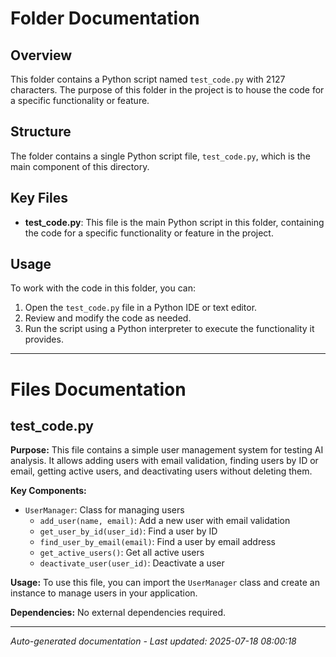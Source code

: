 # Folder Documentation

## Overview
This folder contains a Python script named `test_code.py` with 2127 characters. The purpose of this folder in the project is to house the code for a specific functionality or feature.

## Structure
The folder contains a single Python script file, `test_code.py`, which is the main component of this directory.

## Key Files
- **test_code.py**: This file is the main Python script in this folder, containing the code for a specific functionality or feature in the project.

## Usage
To work with the code in this folder, you can:
1. Open the `test_code.py` file in a Python IDE or text editor.
2. Review and modify the code as needed.
3. Run the script using a Python interpreter to execute the functionality it provides.

---

# Files Documentation

## test_code.py

**Purpose:** This file contains a simple user management system for testing AI analysis. It allows adding users with email validation, finding users by ID or email, getting active users, and deactivating users without deleting them.

**Key Components:**
- `UserManager`: Class for managing users
  - `add_user(name, email)`: Add a new user with email validation
  - `get_user_by_id(user_id)`: Find a user by ID
  - `find_user_by_email(email)`: Find a user by email address
  - `get_active_users()`: Get all active users
  - `deactivate_user(user_id)`: Deactivate a user

**Usage:** To use this file, you can import the `UserManager` class and create an instance to manage users in your application.

**Dependencies:** No external dependencies required.

---
*Auto-generated documentation - Last updated: 2025-07-18 08:00:18*
